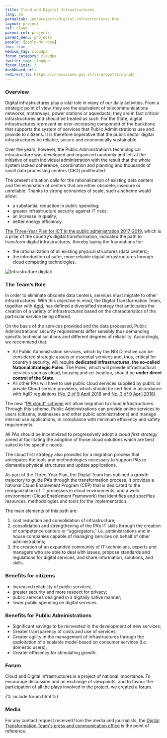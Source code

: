 ```yaml
---
title: Cloud and Digital Infrastructures
lang: en
permalink: /en/projects/digital-infrastructures.htm
layout: project
ref: cloud
parent_ref: projects
parent_menu: projects
people: [paolo-de-rosa]
toc: true
medium_tag: cloudpa
forum_category: cloudpa
twitter_tag: cloudpa
forum_limit: 3
dashboard_url: 
redirect_to: https://innovazione.gov.it/it/progetti/cloud/
---
```


### Overview

Digital infrastructures play a vital role in many of our daily activities. From a strategic point of view, they are the equivalent of  telecommunications networks, motorways, power stations or aqueducts; they are in fact critical infrastructures and should be treated as such. 
For the State, digital infrastructures represent an ever-increasing component of the backbone that supports the system of services that Public Administrations use and provide to citizens. 
It is therefore imperative that the public sector digital infrastructures be reliable, secure and economically sustainable. 

Over the years, however, the Public Administration’s technological infrastructure was developed and organized randomly and left at the initiative of each individual administration with the result that the whole system lacked coherence, coordination and planning and thousands of small data processing centers (CED) proliferated.

The present situation calls for the rationalization of existing data centers and the elimination of centers that are either obsolete, insecure or unreliable. Thanks to strong economies of scale, such a scheme would allow: 

- a substantial reduction in public spending; 
- greater infrastructure security against IT risks; 
- an increase in quality;
- better energy efficiency. 

[The Three-Year Plan for ICT in the public administration 2017-2019](https://docs.italia.it/italia/piano-triennale-ict/pianotriennale-ict-doc-en/en/stabile/), which is a pillar of the country’s digital transformation, indicated the path to transform digital infrastructures, thereby laying the foundations for: 

- the rationalization of all existing physical structures (data centers); 
- the introduction of safer, more reliable digital infrastructures through cloud computing technologies. 

![Infrastrutture digitali](/images/infrastrutture_digitali.png)

### The Team’s Role

In order to eliminate obsolete data centers, services must migrate to other infrastructures. With this objective in mind, the Digital Transformation Team, together with [Agid](https://www.agid.gov.it/en), has defined a diversified strategy that anticipates the creation of a variety of infrastructures based on the characteristics of the particular service being offered. 

On the basis of the services provided and the data processed,  Public Administrations’ security requirements differ sensibly thus demanding specific technical solutions and different degrees of reliability. Accordingly, we recommend that: 

- All Public Administration services, which by the NIS Directive can be considered strategic assets or essential services and, thus, critical for country’s security, will require **dedicated infrastructures, the so-called National Strategic Poles**. The Poles, which will provide infrastructural services such as cloud, housing and co-location, should be **under direct control of the State**. 
- All other PAs will have to use public cloud services supplied by public or private Cloud service providers, which should be certified in accordance with AgID regulations ([No. 2 of 9 April 2018](http://cloud-pa.readthedocs.io/it/latest/circolari/CSP/circolare_qualificazione_CSP_v1.2.html) and [No. 3 of 9 April 2018](http://cloud-pa.readthedocs.io/it/latest/circolari/SaaS/circolare_qualificazione_SaaS_v_4.12.27.html)). 

The new  “[PA cloud”  scheme](https://cloud.italia.it/it/latest/) will allow migration to cloud infrastructures. Through this scheme, Public Administrations can provide online services to users (citizens, businesses and other public administrations) and manage internal use applications, in compliance with minimum efficiency and safety requirements. 

All PAs should be incentivized to progressively adopt a *cloud first strategy* aimed at facilitating the adoption of those cloud solutions which are best suited to the specific needs. 

The cloud first strategy also provides for a migration process that anticipates the tools and methodologies necessary to support PAs to  dismantle physical structures and update applications. 

As part of the Three-Year Plan, the Digital Team has outlined a growth trajectory to guide PA’s through the transformation process. It provides a national Cloud Enablement Program (CEP) that is dedicated to the reorganization of IT processes in cloud environments, and a work environment (Cloud Enablement Framework) that identifies and specifies resources, methodologies and tools for the implementation. 

The main elements of this path are: 

1. cost reduction and consolidation of infrastructure;
2. consolidation and strengthening of the PA’s IT skills through the creation of competence centers or “aggregators,”  i.e. administrations and in-house companies capable of managing services on behalf of other administrations; 
3. the creation of an expanded community of IT technicians, experts and managers who are able to deal with issues, propose standards and regulations for digital services, and share information, solutions, and skills.

### Benefits for citizens

- Increased reliability of public services; 
- greater security and more respect for privacy; 
- public services designed in a digitally native manner; 
- lower public spending on digital services. 

### Benefits for Public Administrations

- Significant savings to be reinvested in the development of new services; 
- Greater transparency of costs and use of services; 
- Greater agility in the management of infrastructures through the exploitation of a scalable model based on consumer services (i.e. domestic users); 
- Greater efficiency for stimulating growth. 

### Forum
Cloud and Digital Infrastructures is a project of national importance. To encourage discussion and an exchange of viewpoints, and to favour the participation of all the plays involved in the project, we created a [forum](https://forum.italia.it/c/piano-triennale/data-center-e-cloud).

{% include forum.html %}

### Media
For any contact request received from the media and journalists, the [Digital Transformation Team's press and communication office](https://teamdigitale.governo.it/en/contacts) is the point of reference.
